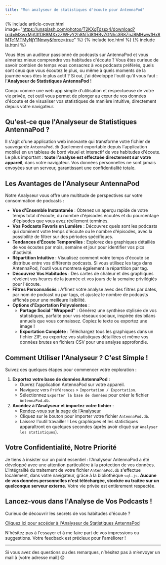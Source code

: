 ```yaml
---
title: "Mon analyseur de statistiques d'écoute pour AntennaPod"
---
```

{% include article-cover.html image="https://unsplash.com/photos/T2KXgTdssx4/download?ixid=M3wxMjA3fDB8MXxzZWFyY2h8NTd8fHBvZGNhc3R8ZnJ8MHwwfHx8MTc1MTMyNjY1Nnwy&force=true" %} 
{% include toc.html %}
{% include ia.html %}

Vous êtes un auditeur passionné de podcasts sur AntennaPod et vous aimeriez mieux comprendre vos habitudes d'écoute ? Vous êtes curieux de savoir combien de temps vous consacrez à vos podcasts préférés, quels sont ceux que vous écoutez le plus, ou même à quels moments de la journée vous êtes le plus actif ? Si oui, j'ai développé l'outil qu'il vous faut : l'**Analyseur de Statistiques AntennaPod** !

Conçu comme une web app simple d'utilisation et respectueuse de votre vie privée, cet outil vous permet de plonger au cœur de vos données d'écoute et de visualiser vos statistiques de manière intuitive, directement depuis votre navigateur.

## Qu'est-ce que l'Analyseur de Statistiques AntennaPod ?

Il s'agit d'une application web innovante qui transforme votre fichier de sauvegarde `AntennaPod.db` (facilement exportable depuis l'application mobile) en un tableau de bord visuel et interactif de vos habitudes d'écoute. Le plus important : **toute l'analyse est effectuée directement sur votre appareil**, dans votre navigateur. Vos données personnelles ne sont jamais envoyées sur un serveur, garantissant une confidentialité totale.

## Les Avantages de l'Analyseur AntennaPod

Notre Analyseur vous offre une multitude de perspectives sur votre consommation de podcasts :

* **Vue d'Ensemble Instantanée** : Obtenez un aperçu rapide de votre temps total d'écoute, du nombre d'épisodes écoutés et du pourcentage d'épisodes que vous avez réellement terminés.
* **Vos Podcasts Favoris en Lumière** : Découvrez quels sont les podcasts qui dominent votre temps d'écoute ou le nombre d'épisodes, avec la possibilité de filtrer sur des périodes spécifiques.
* **Tendances d'Écoute Temporelles** : Explorez des graphiques détaillés de vos écoutes par mois, semaine et jour pour identifier vos pics d'activité.
* **Répartition Intuitive** : Visualisez comment votre temps d'écoute se distribue entre vos différents podcasts. Si vous utilisez les tags dans AntennaPod, l'outil vous montrera également la répartition par tag.
* **Découvrez Vos Habitudes** : Des cartes de chaleur et des graphiques révèlent vos heures de la journée et vos jours de la semaine privilégiés pour l'écoute.
* **Filtres Personnalisés** : Affinez votre analyse avec des filtres par dates, par nom de podcast ou par tags, et ajustez le nombre de podcasts affichés pour une meilleure lisibilité.
* **Options d'Exportation Polyvalentes** :
    * **Partage Social "Wrapped"** : Générez une synthèse stylisée de vos statistiques, parfaite pour vos réseaux sociaux, inspirée des bilans annuels que vous connaissez. Copiez le texte ou exportez une image !
    * **Exportation Complète** : Téléchargez tous les graphiques dans un fichier ZIP, ou exportez vos statistiques détaillées et même vos données brutes en fichiers CSV pour une analyse approfondie.

## Comment Utiliser l'Analyseur ? C'est Simple !

Suivez ces quelques étapes pour commencer votre exploration :

1.  **Exportez votre base de données AntennaPod** :
    * Ouvrez l'application AntennaPod sur votre appareil.
    * Naviguez vers `Préférences` > `Importation / Exportation`.
    * Sélectionnez `Exporter la base de données` pour créer le fichier `AntennaPod.db`.
2.  **Accédez à l'Analyseur et importez votre fichier** :
    * [Rendez-vous sur la page de l'Analyseur](https://sorcier88.github.io/leguideduvoyageurinformatique/statistiques%20antennapod.html)
    * Cliquez sur le bouton pour importer votre fichier `AntennaPod.db`.
    * Laissez l'outil travailler ! Les graphiques et les statistiques apparaîtront en quelques secondes (après avoir cliqué sur `Analyser les statistiques`).

## Votre Confidentialité, Notre Priorité

Je tiens à insister sur un point essentiel : l'Analyseur AntennaPod a été développé avec une attention particulière à la protection de vos données. L'intégralité du traitement de votre fichier `AntennaPod.db` s'effectue localement, dans votre navigateur, grâce à la bibliothèque `sql.js`. **Aucune de vos données personnelles n'est téléchargée, stockée ou traitée sur un quelconque serveur externe.** Votre vie privée est entièrement respectée.

## Lancez-vous dans l'Analyse de Vos Podcasts !

Curieux de découvrir les secrets de vos habitudes d'écoute ? 

 <a href="https://sorcier88.github.io/leguideduvoyageurinformatique/statistiques%20antennapod.html" class="bouton">Cliquez ici pour accéder à l'Analyseur de Statistiques AntennaPod</a>


N'hésitez pas à l'essayer et à me faire part de vos impressions ou suggestions. Votre feedback est précieux pour l'améliorer !

---

Si vous avez des questions ou des remarques, n’hésitez pas à m’envoyer un mail à [votre adresse mail] 😊